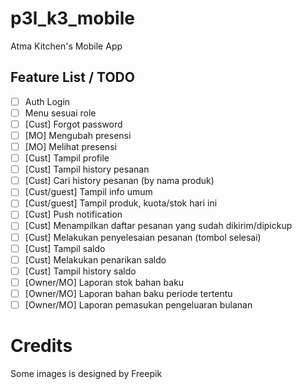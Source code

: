 # p3l_k3_mobile

Atma Kitchen's Mobile App

## Feature List / TODO

* [ ]  Auth Login
* [ ]  Menu sesuai role
* [ ]  [Cust] Forgot password
* [ ]  [MO] Mengubah presensi
* [ ]  [MO] Melihat presensi
* [ ]  [Cust] Tampil profile
* [ ]  [Cust] Tampil history pesanan
* [ ]  [Cust] Cari history pesanan (by nama produk)
* [ ]  [Cust/guest] Tampil info umum
* [ ]  [Cust/guest] Tampil produk, kuota/stok hari ini
* [ ]  [Cust] Push notification
* [ ]  [Cust] Menampilkan daftar pesanan yang sudah dikirim/dipickup
* [ ]  [Cust] Melakukan penyelesaian pesanan (tombol selesai)
* [ ]  [Cust] Tampil saldo
* [ ]  [Cust] Melakukan penarikan saldo
* [ ]  [Cust] Tampil history saldo
* [ ]  [Owner/MO] Laporan stok bahan baku
* [ ]  [Owner/MO] Laporan bahan baku periode tertentu
* [ ]  [Owner/MO] Laporan pemasukan pengeluaran bulanan

# Credits
Some images is designed by Freepik